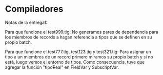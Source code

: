 Compiladores
============

Notas de la entrega1:

Para que funcione el test999.tig:
No generamos pares de dependencia para los miembros de records a hagan referencia
a tipos que se definen en su propio batch.

Para que funcione el test777.tig, test123.tig y test321.tig:
Para asignar un tipo a un miembros de un record primero miramos su propio batch
y si no está, luego vemos el entorno de tipos. Como consecuencia, tuve que agregar
la función "tipoReal" en FieldVar y SubscriptVar.
